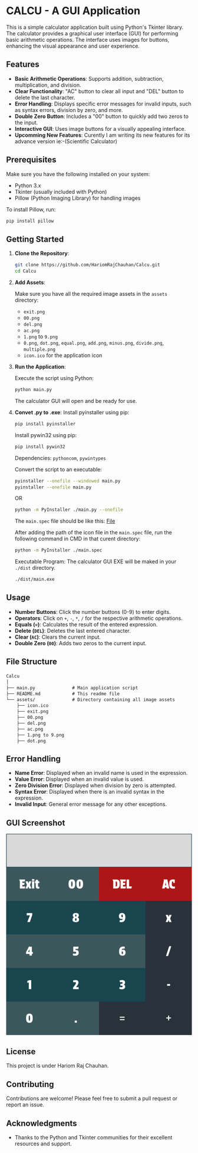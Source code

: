 # CALCU - A GUI Application

This is a simple calculator application built using Python's Tkinter library. The calculator provides a graphical user interface (GUI) for performing basic arithmetic operations. The interface uses images for buttons, enhancing the visual appearance and user experience.

## Features

- **Basic Arithmetic Operations**: Supports addition, subtraction, multiplication, and division.
- **Clear Functionality**: "AC" button to clear all input and "DEL" button to delete the last character.
- **Error Handling**: Displays specific error messages for invalid inputs, such as syntax errors, division by zero, and more.
- **Double Zero Button**: Includes a "00" button to quickly add two zeros to the input.
- **Interactive GUI**: Uses image buttons for a visually appealing interface.
- **Upcomming New Features**: Curently I am writing its new features for its advance version ie:-(Scientific Calculator)

## Prerequisites

Make sure you have the following installed on your system:

- Python 3.x
- Tkinter (usually included with Python)
- Pillow (Python Imaging Library) for handling images

To install Pillow, run:

```bash
pip install pillow
```

## Getting Started

1. **Clone the Repository**:

   ```bash
   git clone https://github.com/HariomRajChauhan/Calcu.git
   cd Calcu
   ```

2. **Add Assets**:

   Make sure you have all the required image assets in the `assets` directory:
   - `exit.png`
   - `00.png`
   - `del.png`
   - `ac.png`
   - `1.png` to `9.png`
   - `0.png`, `dot.png`, `equal.png`, `add.png`, `minus.png`, `divide.png`, `multiple.png`
   - `icon.ico` for the application icon

3. **Run the Application**:

   Execute the script using Python:

   ```bash
   python main.py
   ```

   The calculator GUI will open and be ready for use.

4. **Convet .py to .exe**:
   Install pyinstaller using pip:

   ```bash
   pip install pyinstaller
   ```

   Install pywin32 using pip:

   ```bash
   pip install pywin32
   ```

   Dependencies: `pythoncom`, `pywintypes`

   Convert the script to an executable:

   ```bash
   pyinstaller --onefile --windowed main.py
   pyinstaller --onefile main.py
   ```

   OR

   ```bash
   python -m PyInstaller ./main.py --onefile
   ```

   The `main.spec` file should be like this: [File](main.spec)

   After adding the path of the icon file in the `main.spec` file, run the following command in CMD in that curent directory:

   ```bash
   python -m PyInstaller ./main.spec
   ```

   Executable Program:
   The calculator GUI EXE will be maked in your `./dist` directory.

   ```bash
   ./dist/main.exe
   ```

## Usage

- **Number Buttons**: Click the number buttons (0-9) to enter digits.
- **Operators**: Click on `+`, `-`, `*`, `/` for the respective arithmetic operations.
- **Equals (`=`)**: Calculates the result of the entered expression.
- **Delete (`DEL`)**: Deletes the last entered character.
- **Clear (`AC`)**: Clears the current input.
- **Double Zero (`00`)**: Adds two zeros to the current input.

## File Structure

```plaintext
Calcu
│
├── main.py              # Main application script
├── README.md            # This readme file
└── assets/              # Directory containing all image assets
    ├── icon.ico
    ├── exit.png
    ├── 00.png
    ├── del.png
    ├── ac.png
    ├── 1.png to 9.png
    ├── dot.png
```

## Error Handling

- **Name Error**: Displayed when an invalid name is used in the expression.
- **Value Error**: Displayed when an invalid value is used.
- **Zero Division Error**: Displayed when division by zero is attempted.
- **Syntax Error**: Displayed when there is an invalid syntax in the expression.
- **Invalid Input**: General error message for any other exceptions.

## GUI Screenshot

![GUI_screenshot](assets/CAlculator.png)

## License

This project is under Hariom Raj Chauhan.

## Contributing

Contributions are welcome! Please feel free to submit a pull request or report an issue.

## Acknowledgments

- Thanks to the Python and Tkinter communities for their excellent resources and support.
